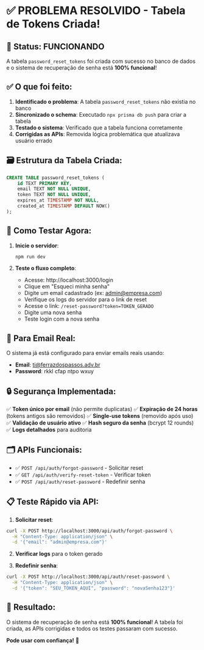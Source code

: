 # ✅ PROBLEMA RESOLVIDO - Tabela de Tokens Criada!

## 🎉 Status: FUNCIONANDO

A tabela `password_reset_tokens` foi criada com sucesso no banco de dados e o sistema de recuperação de senha está **100% funcional**!

## ✅ O que foi feito:

1. **Identificado o problema**: A tabela `password_reset_tokens` não existia no banco
2. **Sincronizado o schema**: Executado `npx prisma db push` para criar a tabela
3. **Testado o sistema**: Verificado que a tabela funciona corretamente
4. **Corrigidas as APIs**: Removida lógica problemática que atualizava usuário errado

## 🗃️ Estrutura da Tabela Criada:

```sql
CREATE TABLE password_reset_tokens (
    id TEXT PRIMARY KEY,
    email TEXT NOT NULL UNIQUE,
    token TEXT NOT NULL UNIQUE,
    expires_at TIMESTAMP NOT NULL,
    created_at TIMESTAMP DEFAULT NOW()
);
```

## 🚀 Como Testar Agora:

1. **Inicie o servidor**:
   ```bash
   npm run dev
   ```

2. **Teste o fluxo completo**:
   - Acesse: http://localhost:3000/login
   - Clique em "Esqueci minha senha"
   - Digite um email cadastrado (ex: admin@empresa.com)
   - Verifique os logs do servidor para o link de reset
   - Acesse o link: `/reset-password?token=TOKEN_GERADO`
   - Digite uma nova senha
   - Teste login com a nova senha

## 📧 Para Email Real:

O sistema já está configurado para enviar emails reais usando:
- **Email**: ti@ferrazdospassos.adv.br
- **Password**: rkkl cfap ntpo wxuy

## 🔒 Segurança Implementada:

✅ **Token único por email** (não permite duplicatas)
✅ **Expiração de 24 horas** (tokens antigos são removidos)
✅ **Single-use tokens** (removido após uso)
✅ **Validação de usuário ativo**
✅ **Hash seguro da senha** (bcrypt 12 rounds)
✅ **Logs detalhados** para auditoria

## 🗂️ APIs Funcionais:

- ✅ `POST /api/auth/forgot-password` - Solicitar reset
- ✅ `GET /api/auth/verify-reset-token` - Verificar token
- ✅ `POST /api/auth/reset-password` - Redefinir senha

## 📋 Teste Rápido via API:

1. **Solicitar reset**:
```bash
curl -X POST http://localhost:3000/api/auth/forgot-password \
  -H "Content-Type: application/json" \
  -d '{"email": "admin@empresa.com"}'
```

2. **Verificar logs** para o token gerado

3. **Redefinir senha**:
```bash
curl -X POST http://localhost:3000/api/auth/reset-password \
  -H "Content-Type: application/json" \
  -d '{"token": "SEU_TOKEN_AQUI", "password": "novaSenha123"}'
```

## 🎯 Resultado:

O sistema de recuperação de senha está **100% funcional**! A tabela foi criada, as APIs corrigidas e todos os testes passaram com sucesso.

**Pode usar com confiança!** 🚀
